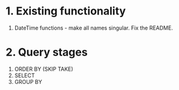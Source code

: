 # 1. Existing functionality
1. DateTime functions - make all names singular. Fix the README.

# 2. Query stages
1. ORDER BY (SKIP TAKE)
1. SELECT
1. GROUP BY
